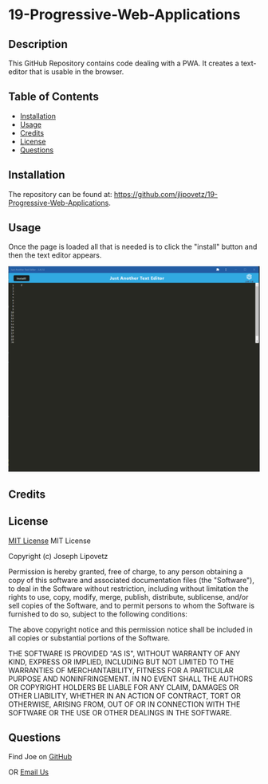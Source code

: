 # 19-Progressive-Web-Applications

## Description
This GitHub Repository contains code dealing with a PWA. It creates a text-editor that is usable in the browser.
## Table of Contents
- [Installation](#installation)
- [Usage](#usage)
- [Credits](#credits)
- [License](#license)
- [Questions](#questions)

## Installation
The repository can be found at: https://github.com/jlipovetz/19-Progressive-Web-Applications.

## Usage
Once the page is loaded all that is needed is to click the "install" button and then the text editor appears.

![A screenshot of the completed webpage.](./Assets/PWA-19-SS.png)
## Credits

## License
[MIT License](https://choosealicense.com/licenses/mit/)
MIT License

Copyright (c) Joseph Lipovetz

Permission is hereby granted, free of charge, to any person obtaining a copy
of this software and associated documentation files (the "Software"), to deal
in the Software without restriction, including without limitation the rights
to use, copy, modify, merge, publish, distribute, sublicense, and/or sell
copies of the Software, and to permit persons to whom the Software is
furnished to do so, subject to the following conditions:

The above copyright notice and this permission notice shall be included in all
copies or substantial portions of the Software.

THE SOFTWARE IS PROVIDED "AS IS", WITHOUT WARRANTY OF ANY KIND, EXPRESS OR
IMPLIED, INCLUDING BUT NOT LIMITED TO THE WARRANTIES OF MERCHANTABILITY,
FITNESS FOR A PARTICULAR PURPOSE AND NONINFRINGEMENT. IN NO EVENT SHALL THE
AUTHORS OR COPYRIGHT HOLDERS BE LIABLE FOR ANY CLAIM, DAMAGES OR OTHER
LIABILITY, WHETHER IN AN ACTION OF CONTRACT, TORT OR OTHERWISE, ARISING FROM,
OUT OF OR IN CONNECTION WITH THE SOFTWARE OR THE USE OR OTHER DEALINGS IN THE
SOFTWARE.
## Questions

Find Joe on [GitHub](https://github.com/jlipovetz)

  OR 
  [Email Us](mailto:placeholder@email.com)